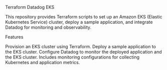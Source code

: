 Terraform Datadog EKS

This repository provides Terraform scripts to set up an Amazon EKS (Elastic Kubernetes Service) cluster, deploy a sample application, and integrate Datadog for monitoring and observability.

Features

Provision an EKS cluster using Terraform.
Deploy a sample application to the EKS cluster.
Configure Datadog to monitor the deployed application and the EKS cluster.
Includes monitoring configurations for collecting Kubernetes and application metrics.

